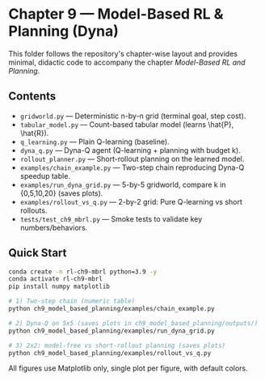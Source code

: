 # Chapter 9 — Model-Based RL & Planning (Dyna)

This folder follows the repository's chapter-wise layout and provides minimal, didactic code to accompany the chapter *Model-Based RL and Planning*.

## Contents
- `gridworld.py` — Deterministic n-by-n grid (terminal goal, step cost).
- `tabular_model.py` — Count-based tabular model (learns \hat{P}, \hat{R}).
- `q_learning.py` — Plain Q-learning (baseline).
- `dyna_q.py` — Dyna-Q agent (Q-learning + planning with budget k).
- `rollout_planner.py` — Short-rollout planning on the learned model.
- `examples/chain_example.py` — Two-step chain reproducing Dyna-Q speedup table.
- `examples/run_dyna_grid.py` — 5-by-5 gridworld, compare k in {0,5,10,20} (saves plots).
- `examples/rollout_vs_q.py` — 2-by-2 grid: Pure Q-learning vs short rollouts.
- `tests/test_ch9_mbrl.py` — Smoke tests to validate key numbers/behaviors.

## Quick Start
```bash
conda create -n rl-ch9-mbrl python=3.9 -y
conda activate rl-ch9-mbrl
pip install numpy matplotlib

# 1) Two-step chain (numeric table)
python ch9_model_based_planning/examples/chain_example.py

# 2) Dyna-Q on 5x5 (saves plots in ch9_model_based_planning/outputs/)
python ch9_model_based_planning/examples/run_dyna_grid.py

# 3) 2x2: model-free vs short-rollout planning (saves plots)
python ch9_model_based_planning/examples/rollout_vs_q.py
```
All figures use Matplotlib only, single plot per figure, with default colors.
